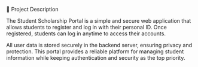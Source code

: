 📖 Project Description

The Student Scholarship Portal is a simple and secure web application that allows students to register and log in with their personal ID. Once registered, students can log in anytime to access their accounts.

All user data is stored securely in the backend server, ensuring privacy and protection. This portal provides a reliable platform for managing student information while keeping authentication and security as the top priority.
